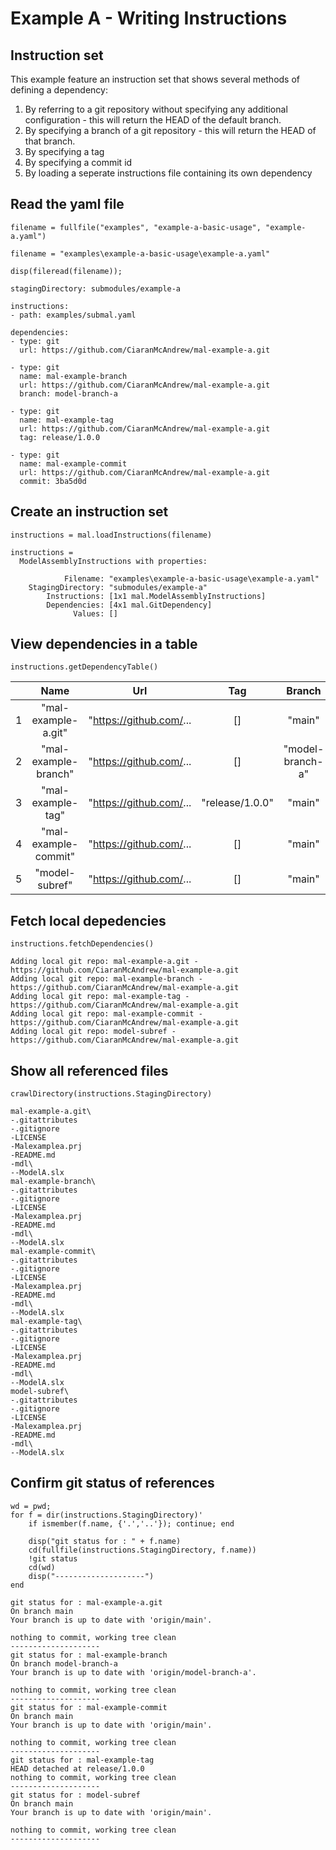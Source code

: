# Example A - Writing Instructions
## Instruction set

This example feature an instruction set that shows several methods of defining a dependency:

   1.  By referring to a git repository without specifying any additional configuration - this will return the HEAD of the default branch. 
   1.  By specifying a branch of a git repository - this will return the HEAD of that branch. 
   1.  By specifying a tag 
   1.  By specifying a commit id 
   1.  By loading a seperate instructions file containing its own dependency 

## Read the yaml file

```matlab:Code
filename = fullfile("examples", "example-a-basic-usage", "example-a.yaml")
```

```text:Output
filename = "examples\example-a-basic-usage\example-a.yaml"
```

```matlab:Code
disp(fileread(filename));
```

```text:Output
stagingDirectory: submodules/example-a

instructions:
- path: examples/submal.yaml

dependencies:
- type: git
  url: https://github.com/CiaranMcAndrew/mal-example-a.git

- type: git
  name: mal-example-branch
  url: https://github.com/CiaranMcAndrew/mal-example-a.git
  branch: model-branch-a

- type: git
  name: mal-example-tag
  url: https://github.com/CiaranMcAndrew/mal-example-a.git
  tag: release/1.0.0

- type: git
  name: mal-example-commit
  url: https://github.com/CiaranMcAndrew/mal-example-a.git
  commit: 3ba5d0d
```

## Create an instruction set

```matlab:Code
instructions = mal.loadInstructions(filename)
```

```text:Output
instructions = 
  ModelAssemblyInstructions with properties:

            Filename: "examples\example-a-basic-usage\example-a.yaml"
    StagingDirectory: "submodules/example-a"
        Instructions: [1x1 mal.ModelAssemblyInstructions]
        Dependencies: [4x1 mal.GitDependency]
              Values: []

```

## View dependencies in a table

```matlab:Code
instructions.getDependencyTable()
```

| |Name|Url|Tag|Branch|Commit|Type|Instructions|
|:--:|:--:|:--:|:--:|:--:|:--:|:--:|:--:|
|1|"mal-example-a.git"|"https://github.com/...|[]|"main"|"latest"|"git"|0x0 mal.ModelAssembl...|
|2|"mal-example-branch"|"https://github.com/...|[]|"model-branch-a"|"latest"|"git"|0x0 mal.ModelAssembl...|
|3|"mal-example-tag"|"https://github.com/...|"release/1.0.0"|"main"|"latest"|"git"|0x0 mal.ModelAssembl...|
|4|"mal-example-commit"|"https://github.com/...|[]|"main"|"3ba5d0d"|"git"|0x0 mal.ModelAssembl...|
|5|"model-subref"|"https://github.com/...|[]|"main"|"latest"|"git"|0x0 mal.ModelAssembl...|

## Fetch local depedencies

```matlab:Code
instructions.fetchDependencies()
```

```text:Output
Adding local git repo: mal-example-a.git - https://github.com/CiaranMcAndrew/mal-example-a.git
Adding local git repo: mal-example-branch - https://github.com/CiaranMcAndrew/mal-example-a.git
Adding local git repo: mal-example-tag - https://github.com/CiaranMcAndrew/mal-example-a.git
Adding local git repo: mal-example-commit - https://github.com/CiaranMcAndrew/mal-example-a.git
Adding local git repo: model-subref - https://github.com/CiaranMcAndrew/mal-example-a.git
```

## Show all referenced files

```matlab:Code
crawlDirectory(instructions.StagingDirectory)
```

```text:Output
mal-example-a.git\
-.gitattributes
-.gitignore
-LICENSE
-Malexamplea.prj
-README.md
-mdl\
--ModelA.slx
mal-example-branch\
-.gitattributes
-.gitignore
-LICENSE
-Malexamplea.prj
-README.md
-mdl\
--ModelA.slx
mal-example-commit\
-.gitattributes
-.gitignore
-LICENSE
-Malexamplea.prj
-README.md
-mdl\
--ModelA.slx
mal-example-tag\
-.gitattributes
-.gitignore
-LICENSE
-Malexamplea.prj
-README.md
-mdl\
--ModelA.slx
model-subref\
-.gitattributes
-.gitignore
-LICENSE
-Malexamplea.prj
-README.md
-mdl\
--ModelA.slx
```

## Confirm git status of references

```matlab:Code
wd = pwd;
for f = dir(instructions.StagingDirectory)'
    if ismember(f.name, {'.','..'}); continue; end
    
    disp("git status for : " + f.name)
    cd(fullfile(instructions.StagingDirectory, f.name))
    !git status
    cd(wd)
    disp("--------------------")
end
```

```text:Output
git status for : mal-example-a.git
On branch main
Your branch is up to date with 'origin/main'.

nothing to commit, working tree clean
--------------------
git status for : mal-example-branch
On branch model-branch-a
Your branch is up to date with 'origin/model-branch-a'.

nothing to commit, working tree clean
--------------------
git status for : mal-example-commit
On branch main
Your branch is up to date with 'origin/main'.

nothing to commit, working tree clean
--------------------
git status for : mal-example-tag
HEAD detached at release/1.0.0
nothing to commit, working tree clean
--------------------
git status for : model-subref
On branch main
Your branch is up to date with 'origin/main'.

nothing to commit, working tree clean
--------------------
```
